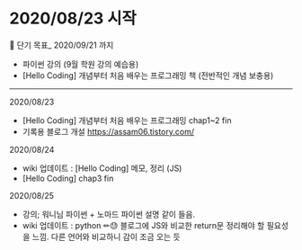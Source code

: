 # 2020/08/23 시작

📌 단기 목표\_ 2020/09/21 까지

- 파이썬 강의 (9월 학원 강의 예습용)
- [Hello Coding] 개념부터 처음 배우는 프로그래밍 책 (전반적인 개념 보충용)

---

2020/08/23

- [Hello Coding] 개념부터 처음 배우는 프로그래밍
  chap1~2 fin
- 기록용 블로그 개설
  https://assam06.tistory.com/

2020/08/24

- wiki 업데이트 : [Hello Coding] 메모, 정리 (JS)
- [Hello Coding] chap3 fin

2020/08/25

- 강의; 워니님 파이썬 + 노마드 파이썬 설명 같이 들음.
- wiki 업데이트 : python
  ✏😓 블로그에 JS와 비교한 return문 정리해야 할 필요성을 느낌.
  다른 언어와 비교하니 감이 조금 오는 듯
